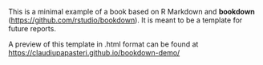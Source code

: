This is a minimal example of a book based on R Markdown and **bookdown** (https://github.com/rstudio/bookdown). 
It is meant to be a template for future reports. 

A preview of this template in .html format can be found at https://claudiupapasteri.github.io/bookdown-demo/ 
